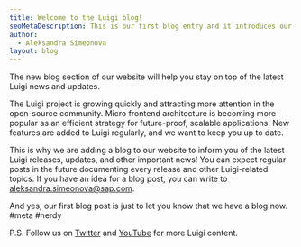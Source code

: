 ```yaml
---
title: Welcome to the Luigi blog!
seoMetaDescription: This is our first blog entry and it introduces our new blog section.
author:
  - Aleksandra Simeonova
layout: blog
---
```


The new blog section of our website will help you stay on top of the latest Luigi news and updates.
<!-- Excerpt -->

The Luigi project is growing quickly and attracting more attention in the open-source community. Micro frontend architecture is becoming more popular as an efficient strategy for future-proof, scalable applications. New features are added to Luigi regularly, and we want to keep you up to date.

This is why we are adding a blog to our website to inform you of the latest Luigi releases, updates, and other important news! You can expect regular posts in the future documenting every release and other Luigi-related topics. If you have an idea for a blog post, you can write to aleksandra.simeonova@sap.com.

And yes, our first blog post is just to let you know that we have a blog now. #meta #nerdy

P.S. Follow us on [Twitter](https://twitter.com/luigiprojectio?lang=en) and [YouTube](https://www.youtube.com/channel/UC5WsYsHapDlg2K3iXS4n4AQ) for more Luigi content.